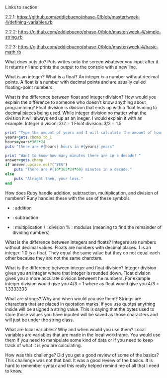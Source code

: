 Links to section:

2.2.1: https://github.com/eddiebueno/phase-0/blob/master/week-4/defining-variables.rb

2.2.2: https://github.com/eddiebueno/phase-0/blob/master/week-4/simple-string.rb

2.2.3: https://github.com/eddiebueno/phase-0/blob/master/week-4/basic-math.rb




What does puts do?
Puts writes onto the screen whatever you input after it. It returns nil and prints the output to the console with a new line.

What is an integer? What is a float?
An integer is a number without decimal points. A float is a number with decimal points and are usually called floating-point numbers.

What is the difference between float and integer division? How would you explain the difference to someone who doesn't know anything about programming?
Float division is division that ends up with a float leading to decimal places being used. While integer division no matter what the division it will always end up as an ineger. I would explain it with an example. Integer division: 3/2 = 1 Float division: 3/2 = 1.5




```ruby
print "Type the amount of years and I will calculate the amount of hours in said amount of years: "
years=gets.chomp.to_i
hours=years*365*24
puts "there are #{hours} hours in #{years} years"

print "Want to know how many minutes there are in a decade? "
answer=gets.chomp
if answer.upcase.eql?("YES")
	puts "There are #{10*365*24*60} minutes in a decade."
else
	puts "Alright then, your loss."
end
```


How does Ruby handle addition, subtraction, multiplication, and division of numbers?
Runy handles these with the use of these symbols
+ : addition
- : subtraction
* : multiplication
/ : division 
% : modulus (meaning to find the remainder of dividing numbers)

What is the difference between integers and floats?
Integers are numbers without decimal values. Floats are numbers with decimal places. 1 is an integer. 1.0 is a float. They equal the same value but they do not equal each other because they are not the same charcters.

What is the difference between integer and float division?
Integer division gives you an integer where that integer is rounded down. Float division gives you a more accurate division betweent he numbers. For example integer division would give you 4/3 = 1 where as float would give you 4/3 = 1.3333333

What are strings? Why and when would you use them?
Strings are characters that are placed in quotation marks. If you use quotes anything inside will be asigned a string value. This is saying that the bytes used to store those values you have inputed will be saved as those characters and will just be under the string class.

What are local variables? Why and when would you use them?
Local variables are variables that are made in the local workframe. You would use them if you need to manipulate some kind of data or if you need to keep track of what it is you are calculating.

How was this challenge? Did you get a good review of some of the basics?
This challenge was not that bad. It was a good review of the basics. It is hard to remember syntax and this really helped remind me of all that I need to know.
